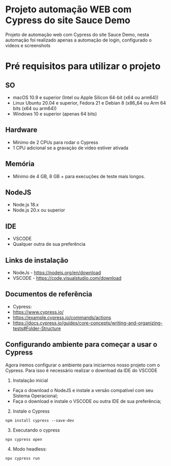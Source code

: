 # Projeto automação WEB com Cypress do site Sauce Demo 

Projeto de automação web com Cypress do site Sauce Demo, nesta automação foi realizado apenas a automação de login, configurado o videos e screenshots

# Pré requisitos para utilizar o projeto

SO
---
* macOS 10.9 e superior (Intel ou Apple Silicon 64-bit (x64 ou arm64))
* Linux Ubuntu 20.04 e superior, Fedora 21 e Debian 8 (x86_64 ou Arm 64 bits (x64 ou arm64))
* Windows 10 e superior (apenas 64 bits)

Hardware
---

* Mínimo de 2 CPUs para rodar o Cypress
* 1 CPU adicional se a gravação de vídeo estiver ativada


Memória
---
* Mínimo de 4 GB, 8 GB + para execuções de teste mais longos.

NodeJS
---
* Node.js 18.x
* Node.js 20.x ou superior

IDE
---
* VSCODE
* Qualquer outra de sua preferência

Links de instalação
---
* NodeJs - https://nodejs.org/en/download
* VSCODE - https://code.visualstudio.com/download

Documentos de referência
---
* Cypress:
* https://www.cypress.io/
* https://example.cypress.io/commands/actions
* https://docs.cypress.io/guides/core-concepts/writing-and-organizing-tests#Folder-Structure

Configurando ambiente para começar a usar o Cypress
---
Agora iremos configurar o ambiente para iniciarmos nosso projeto com o Cypress. Para isso é necessário realizar o download da IDE do VSCODE

1. Instalação inicial

* Faça o download o NodeJS e instale a versão compatível com seu Sistema Operacional;
* Faça o download e instale o VSCODE ou outra IDE de sua preferência;

2. Instale o Cypress
```
npm install cypress --save-dev
```

3. Executando o cypress
```
npx cypress open
```
4. Modo headless:
```
npx cypress run
```
